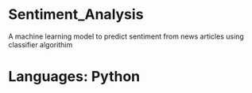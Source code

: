 # Sentiment_Analysis
A machine learning model to predict sentiment from news articles using classifier algorithim

# Languages: Python

